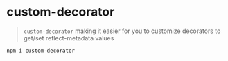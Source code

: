 # custom-decorator

> `custom-decorator` making it easier for you to customize decorators to get/set reflect-metadata values

```sh
npm i custom-decorator
```
